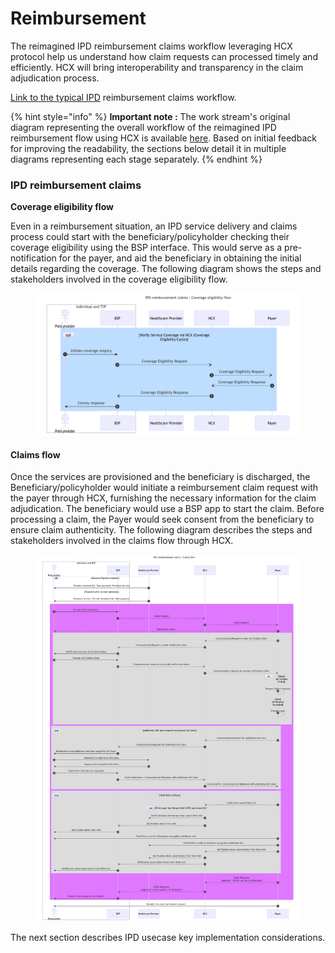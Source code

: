 # Reimbursement

The reimagined IPD reimbursement claims workflow leveraging HCX protocol help us understand how claim requests can processed timely and efficiently. HCX will bring interoperability and transparency in the claim adjudication process.

[Link to the typical IPD](broken-reference) reimbursement claims workflow.

{% hint style="info" %}
**Important note :** The work stream's original diagram representing the overall workflow of the reimagined IPD reimbursement flow using HCX is available [here](https://drive.google.com/file/d/1lxsoR0SfrriGoQ38aiQH3TBmDHGc1OSq/view?usp=sharing). Based on initial feedback for improving the readability, the sections below detail it in multiple diagrams representing each stage separately.
{% endhint %}

### **IPD reimbursement claims**&#x20;

**Coverage eligibility flow**

Even in a reimbursement situation, an IPD service delivery and claims process could start with the beneficiary/policyholder checking their coverage eligibility using the BSP interface. This would serve as a pre-notification for the payer, and aid the beneficiary in obtaining the initial details regarding the coverage. The following diagram shows the steps and stakeholders involved in the coverage eligibility flow.

<figure><img src="../../../.gitbook/assets/image.png" alt=""><figcaption></figcaption></figure>

#### **Claims flow**

Once the services are provisioned and the beneficiary is discharged, the Beneficiary/policyholder would initiate a reimbursement claim request with the payer through HCX, furnishing the necessary information for the claim adjudication. The beneficiary would use a BSP app to start the claim. Before processing a claim, the Payer would seek consent from the beneficiary to ensure claim authenticity. The following diagram describes the steps and stakeholders involved in the claims flow through HCX.&#x20;

<figure><img src="../../../.gitbook/assets/image (2).png" alt=""><figcaption></figcaption></figure>

The next section describes IPD usecase key implementation considerations.
